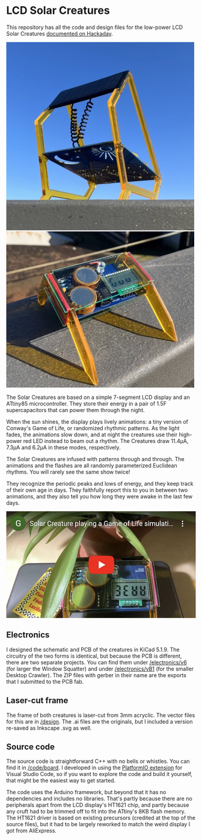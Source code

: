 # LCD Solar Creatures

This repository has all the code and design files for the low-power LCD Solar Creatures
[documented on Hackaday](https://hackaday.io/project/185825-lcd-solar-creatures).

![Window Squatter, the larger solar creature](creature-large.jpg)
![Desktop Crawler, the smaller solar creature](creature-smol.jpg)

The Solar Creatures are based on a simple 7-segment LCD display and an ATtiny85 microcontroller. They store their energy in a pair of 1.5F supercapacitors that can power them through the night.

When the sun shines, the display plays lively animations: a tiny version of Conway's Game of Life, or randomized rhythmic patterns. As the light fades, the animations slow down, and at night the creatures use their high-power red LED instead to beam out a rhythm. The Creatures draw 11.4μA, 7.3μA and 6.2μA in these modes, respectively.

The Solar Creatures are infused with patterns through and through. The animations and the flashes are all randomly parameterized Euclidean rhythms. You will rarely see the same show twice!

They recognize the periodic peaks and lows of energy, and they keep track of their own age in days. They faithfully report this to you in between two animations, and they also tell you how long they were awake in the last few days.

[![Watch the Game of Life animation](vid-thumb.jpg)](https://youtu.be/l91HPv1WXeA)

## Electronics

I designed the schematic and PCB of the creatures in KiCad 5.1.9. The circuitry of the two forms is identical, but because the PCB is different, there are two separate projects. You can find them under [/electronics/v6](electronics/v6) (for larger the Window Squatter) and under [/electronics/vB1](electronics/vB1) (for the smaller Desktop Crawler). The ZIP files with gerber in their name are the exports that I submitted to the PCB fab.

## Laser-cut frame

The frame of both creatures is laser-cut from 3mm acryclic. The vector files for this are in [/design](design). The .ai files are the originals, but I included a version re-saved as Inkscape .svg as well.

## Source code

The source code is straightforward C++ with no bells or whistles. You can find it in [/code/board](code/board). I developed in using the [PlatformIO extension](https://platformio.org/install/ide?install=vscode) for Visual Studio Code, so if you want to explore the code and build it yourself, that might be the easiest way to get started.

The code uses the Arduino framework, but beyond that it has no dependencies and includes no libraries. That's partly because there are no peripherals apart from the  LCD display's HT1621 chip, and partly because any cruft had to be trimmed off to fit into the ATtiny's 8KB flash memory. The HT1621 driver is based on existing precursors (credited at the top of the source files), but it had to be largely reworked to match the weird display I got from AliExpress.
